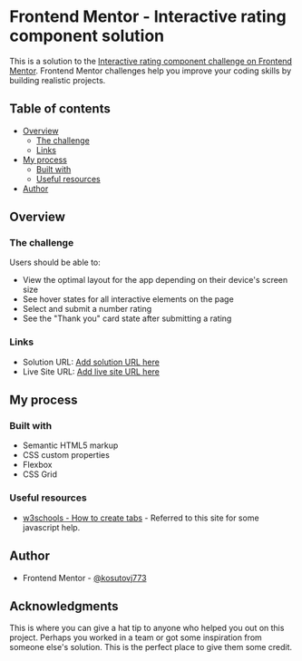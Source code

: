 # Frontend Mentor - Interactive rating component solution

This is a solution to the [Interactive rating component challenge on Frontend Mentor](https://www.frontendmentor.io/challenges/interactive-rating-component-koxpeBUmI). Frontend Mentor challenges help you improve your coding skills by building realistic projects. 

## Table of contents

- [Overview](#overview)
  - [The challenge](#the-challenge)
  - [Links](#links)
- [My process](#my-process)
  - [Built with](#built-with)
  - [Useful resources](#useful-resources)
- [Author](#author)

## Overview

### The challenge

Users should be able to:

- View the optimal layout for the app depending on their device's screen size
- See hover states for all interactive elements on the page
- Select and submit a number rating
- See the "Thank you" card state after submitting a rating

### Links

- Solution URL: [Add solution URL here](https://github.com/vedjain773/interavtive-rating-component-Frontend-Mentor-)
- Live Site URL: [Add live site URL here](https://vedjain773.github.io/interavtive-rating-component-Frontend-Mentor-/)

## My process

### Built with

- Semantic HTML5 markup
- CSS custom properties
- Flexbox
- CSS Grid

### Useful resources

- [w3schools - How to create tabs](https://www.w3schools.com/howto/howto_js_tabs.asp) - Referred
to this site for some javascript help.

## Author

- Frontend Mentor - [@kosutovj773](https://www.frontendmentor.io/profile/kosutovj773)

## Acknowledgments

This is where you can give a hat tip to anyone who helped you out on this project. Perhaps you worked in a team or got some inspiration from someone else's solution. This is the perfect place to give them some credit.